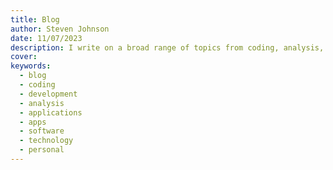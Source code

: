```yaml
---
title: Blog
author: Steven Johnson
date: 11/07/2023
description: I write on a broad range of topics from coding, analysis, useful tips and more. This project is still relatively new, so feel free to bookmark me or reach out if you have a topic of interest that you would like me to write about!
cover: 
keywords:
  - blog
  - coding
  - development
  - analysis
  - applications
  - apps
  - software
  - technology
  - personal
---
```

